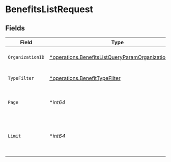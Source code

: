 # BenefitsListRequest


## Fields

| Field                                                                                                                           | Type                                                                                                                            | Required                                                                                                                        | Description                                                                                                                     |
| ------------------------------------------------------------------------------------------------------------------------------- | ------------------------------------------------------------------------------------------------------------------------------- | ------------------------------------------------------------------------------------------------------------------------------- | ------------------------------------------------------------------------------------------------------------------------------- |
| `OrganizationID`                                                                                                                | [*operations.BenefitsListQueryParamOrganizationIDFilter](../../models/operations/benefitslistqueryparamorganizationidfilter.md) | :heavy_minus_sign:                                                                                                              | Filter by organization ID.                                                                                                      |
| `TypeFilter`                                                                                                                    | [*operations.BenefitTypeFilter](../../models/operations/benefittypefilter.md)                                                   | :heavy_minus_sign:                                                                                                              | Filter by benefit type.                                                                                                         |
| `Page`                                                                                                                          | **int64*                                                                                                                        | :heavy_minus_sign:                                                                                                              | Page number, defaults to 1.                                                                                                     |
| `Limit`                                                                                                                         | **int64*                                                                                                                        | :heavy_minus_sign:                                                                                                              | Size of a page, defaults to 10. Maximum is 100.                                                                                 |